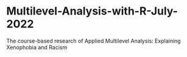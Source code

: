 # Multilevel-Analysis-with-R-July-2022
The course-based research of Applied Multilevel Analysis: Explaining Xenophobia and Racism
